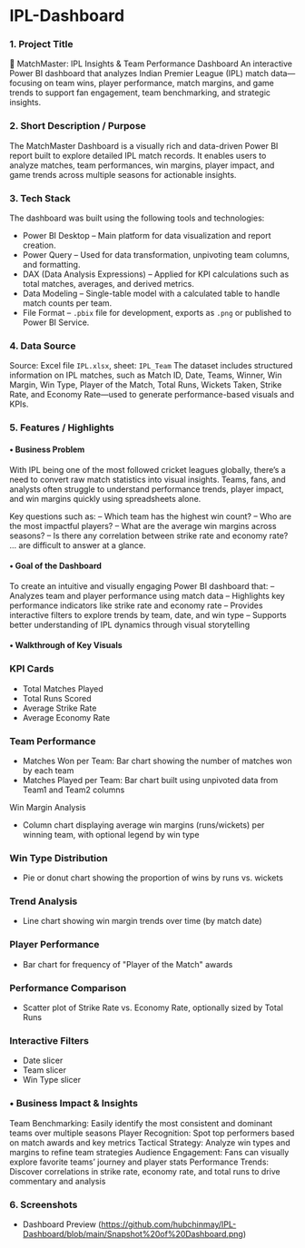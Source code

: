 # IPL-Dashboard
### 1. Project Title

🏏 MatchMaster: IPL Insights & Team Performance Dashboard
An interactive Power BI dashboard that analyzes Indian Premier League (IPL) match data—focusing on team wins, player performance, match margins, and game trends to support fan engagement, team benchmarking, and strategic insights.


### 2. Short Description / Purpose

The MatchMaster Dashboard is a visually rich and data-driven Power BI report built to explore detailed IPL match records. It enables users to analyze matches, team performances, win margins, player impact, and game trends across multiple seasons for actionable insights.


### 3. Tech Stack

The dashboard was built using the following tools and technologies:

* Power BI Desktop – Main platform for data visualization and report creation.
* Power Query – Used for data transformation, unpivoting team columns, and formatting.
* DAX (Data Analysis Expressions) – Applied for KPI calculations such as total matches, averages, and derived metrics.
* Data Modeling – Single-table model with a calculated table to handle match counts per team.
* File Format – `.pbix` file for development, exports as `.png` or published to Power BI Service.


### 4. Data Source

Source: Excel file `IPL.xlsx`, sheet: `IPL_Team`
The dataset includes structured information on IPL matches, such as Match ID, Date, Teams, Winner, Win Margin, Win Type, Player of the Match, Total Runs, Wickets Taken, Strike Rate, and Economy Rate—used to generate performance-based visuals and KPIs.


### 5. Features / Highlights

#### • Business Problem

With IPL being one of the most followed cricket leagues globally, there’s a need to convert raw match statistics into visual insights. Teams, fans, and analysts often struggle to understand performance trends, player impact, and win margins quickly using spreadsheets alone.

Key questions such as:
– Which team has the highest win count?
– Who are the most impactful players?
– What are the average win margins across seasons?
– Is there any correlation between strike rate and economy rate?
… are difficult to answer at a glance.


#### • Goal of the Dashboard

To create an intuitive and visually engaging Power BI dashboard that:
– Analyzes team and player performance using match data
– Highlights key performance indicators like strike rate and economy rate
– Provides interactive filters to explore trends by team, date, and win type
– Supports better understanding of IPL dynamics through visual storytelling


#### • Walkthrough of Key Visuals

### KPI Cards

* Total Matches Played
* Total Runs Scored
* Average Strike Rate
* Average Economy Rate

### Team Performance

* Matches Won per Team: Bar chart showing the number of matches won by each team
* Matches Played per Team: Bar chart built using unpivoted data from Team1 and Team2 columns

Win Margin Analysis

* Column chart displaying average win margins (runs/wickets) per winning team, with optional legend by win type

### Win Type Distribution

* Pie or donut chart showing the proportion of wins by runs vs. wickets

### Trend Analysis

* Line chart showing win margin trends over time (by match date)

### Player Performance

* Bar chart for frequency of "Player of the Match" awards

### Performance Comparison

* Scatter plot of Strike Rate vs. Economy Rate, optionally sized by Total Runs

### Interactive Filters

* Date slicer
* Team slicer
* Win Type slicer

### • Business Impact & Insights

Team Benchmarking: Easily identify the most consistent and dominant teams over multiple seasons
Player Recognition: Spot top performers based on match awards and key metrics
Tactical Strategy: Analyze win types and margins to refine team strategies
Audience Engagement: Fans can visually explore favorite teams’ journey and player stats
Performance Trends: Discover correlations in strike rate, economy rate, and total runs to drive commentary and analysis

### 6. Screenshots
* Dashboard Preview (https://github.com/hubchinmay/IPL-Dashboard/blob/main/Snapshot%20of%20Dashboard.png)

